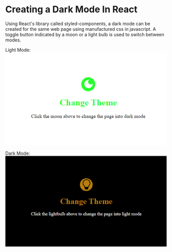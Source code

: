 # Creating a Dark Mode In React

Using React's library called styled-components, a dark mode can be created for the same web page using manufactured css in javascript. A toggle button indicated by a moon or a light bulb is used to switch between modes.

Light Mode:
![Light Image](./imgs/light.png)

Dark Mode:
![Dark Image](./imgs/dark.png)
